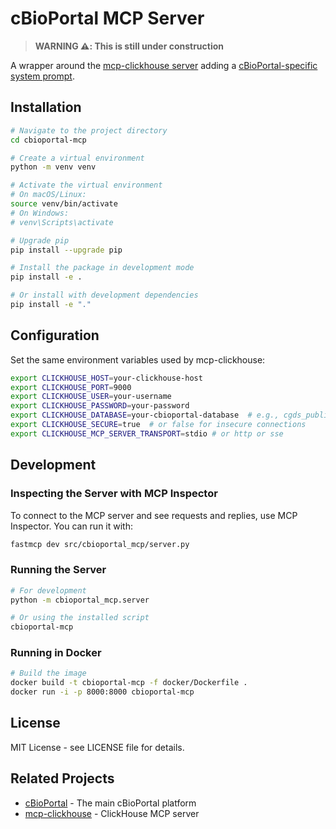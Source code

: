 # cBioPortal MCP Server

> **WARNING ⚠️: This is still under construction**

A wrapper around the [mcp-clickhouse server](https://github.com/ClickHouse/mcp-clickhouse) adding a [cBioPortal-specific system prompt](https://github.com/cBioPortal/cbioportal-mcp/blob/main/src/cbioportal_mcp/prompts/cbioportal_prompt.py).

## Installation

```bash
# Navigate to the project directory
cd cbioportal-mcp

# Create a virtual environment
python -m venv venv

# Activate the virtual environment
# On macOS/Linux:
source venv/bin/activate
# On Windows:
# venv\Scripts\activate

# Upgrade pip
pip install --upgrade pip

# Install the package in development mode
pip install -e .

# Or install with development dependencies
pip install -e "."
```

## Configuration

Set the same environment variables used by mcp-clickhouse:

```bash
export CLICKHOUSE_HOST=your-clickhouse-host
export CLICKHOUSE_PORT=9000
export CLICKHOUSE_USER=your-username
export CLICKHOUSE_PASSWORD=your-password
export CLICKHOUSE_DATABASE=your-cbioportal-database  # e.g., cgds_public_2025_06_24
export CLICKHOUSE_SECURE=true  # or false for insecure connections
export CLICKHOUSE_MCP_SERVER_TRANSPORT=stdio # or http or sse
```

## Development

### Inspecting the Server with MCP Inspector

To connect to the MCP server and see requests and replies, use MCP Inspector.
You can run it with:
```bash
fastmcp dev src/cbioportal_mcp/server.py
```

### Running the Server
```bash
# For development
python -m cbioportal_mcp.server

# Or using the installed script
cbioportal-mcp
```

### Running in Docker
```bash
# Build the image
docker build -t cbioportal-mcp -f docker/Dockerfile .
docker run -i -p 8000:8000 cbioportal-mcp
```

## License

MIT License - see LICENSE file for details.

## Related Projects

- [cBioPortal](https://github.com/cBioPortal/cbioportal) - The main cBioPortal platform
- [mcp-clickhouse](https://github.com/ClickHouse/mcp-clickhouse) - ClickHouse MCP server
